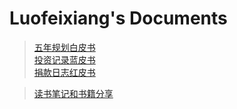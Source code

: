 # Luofeixiang's Documents

> [五年规划白皮书](/document/fiveyearplan/)  
> [投资记录蓝皮书](/document/investment/)  
> [捐款日志红皮书](/document/benevolence/)  


> [读书笔记和书籍分享](https://note.110.one/share/KKVn497o8Usf)
